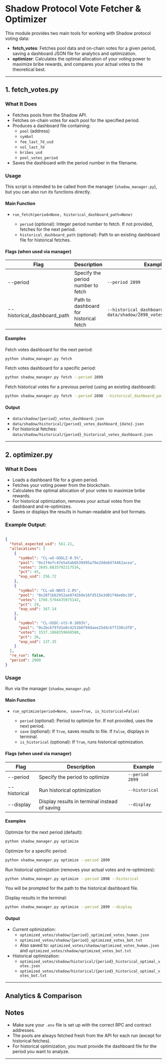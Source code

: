 # Shadow Protocol Vote Fetcher & Optimizer

This module provides two main tools for working with Shadow protocol voting data:

- **fetch_votes**: Fetches pool data and on-chain votes for a given period, saving a dashboard JSON file for analytics and optimization.
- **optimizer**: Calculates the optimal allocation of your voting power to maximize bribe rewards, and compares your actual votes to the theoretical best.

---

## 1. fetch_votes.py

### What It Does

- Fetches pools from the Shadow API.
- Fetches on-chain votes for each pool for the specified period.
- Produces a dashboard file containing:
  - `pool` (address)
  - `symbol`
  - `fee_last_7d_usd`
  - `vol_last_7d`
  - `bribes_usd`
  - `pool_votes_period`
- Saves the dashboard with the period number in the filename.

### Usage

This script is intended to be called from the manager (`shadow_manager.py`), but you can also run its functions directly.

#### Main Function

- `run_fetch(period=None, historical_dashboard_path=None)`

  - `period` (optional): Integer period number to fetch. If not provided, fetches for the next period.
  - `historical_dashboard_path` (optional): Path to an existing dashboard file for historical fetches.

#### Flags (when used via manager)

| Flag                       | Description                                         | Example                                                    |
|----------------------------|-----------------------------------------------------|------------------------------------------------------------|
| --period                   | Specify the period number to fetch                  | `--period 2899`                                            |
| --historical_dashboard_path| Path to dashboard for historical fetch              | `--historical_dashboard_path data/shadow/2898_votes_dashboard.json` |

#### Examples

Fetch votes dashboard for the next period:
```bash
python shadow_manager.py fetch
```

Fetch votes dashboard for a specific period:
```bash
python shadow_manager.py fetch --period 2899
```

Fetch historical votes for a previous period (using an existing dashboard):
```bash
python shadow_manager.py fetch --period 2898 --historical_dashboard_path data/shadow/historical/2898_votes_dashboard_170725.json
```

#### Output

- `data/shadow/{period}_votes_dashboard.json`
- `data/shadow/historical/{period}_votes_dashboard_{date}.json`
- For historical fetches: `data/shadow/historical/{period}_historical_votes_dashboard.json`

---

## 2. optimizer.py

### What It Does

- Loads a dashboard file for a given period.
- Fetches your voting power from the blockchain.
- Calculates the optimal allocation of your votes to maximize bribe rewards.
- For historical optimization, removes your actual votes from the dashboard and re-optimizes.
- Saves or displays the results in human-readable and bot formats.

### Example Output:
```json

{
  "total_expected_usd": 561.21,
  "allocations": [
    {
      "symbol": "CL-wS-GOGLZ-0.5%",
      "pool": "0x1f4efc47e5a5ab6539d95a76e2dde6d74462acea",
      "votes": 2695.6835792317534,
      "pct": 45,
      "exp_usd": 256.72
    },
    {
      "symbol": "CL-wS-NAVI-2.0%",
      "pool": "0x28f1bb2952ae8742b9e16fd515e3d01f4be6bc30",
      "votes": 1766.5794435975142,
      "pct": 29,
      "exp_usd": 167.14
    },
    {
      "symbol": "CL-USDC-stS-0.1093%",
      "pool": "0x2bcb79fd1e0c4251b6f94daee25d4c6ff330cdf8",
      "votes": 1537.1868359668588,
      "pct": 26,
      "exp_usd": 137.35
    }
  ],
  "re_run": false,
  "period": 2900
}
```


### Usage

Run via the manager (`shadow_manager.py`):

#### Main Function

- `run_optimize(period=None, save=True, is_historical=False)`

  - `period` (optional): Period to optimize for. If not provided, uses the next period.
  - `save` (optional): If `True`, saves results to file. If `False`, displays in terminal.
  - `is_historical` (optional): If `True`, runs historical optimization.

#### Flags (when used via manager)

| Flag         | Description                                         | Example                                                    |
|--------------|-----------------------------------------------------|------------------------------------------------------------|
| --period     | Specify the period to optimize                      | `--period 2899`                                            |
| --historical | Run historical optimization                         | `--historical`                                             |
| --display    | Display results in terminal instead of saving       | `--display`                                                |

#### Examples

Optimize for the next period (default):
```bash
python shadow_manager.py optimize
```

Optimize for a specific period:
```bash
python shadow_manager.py optimize --period 2899
```

Run historical optimization (removes your actual votes and re-optimizes):
```bash
python shadow_manager.py optimize --period 2898 --historical
```
You will be prompted for the path to the historical dashboard file.

Display results in the terminal:
```bash
python shadow_manager.py optimize --period 2899 --display
```

#### Output

- Current optimization:
  - `optimized_votes/shadow/{period}_optimized_votes_human.json`
  - `optimized_votes/shadow/{period}_optimized_votes_bot.txt`
  - Also saved to: `optimized_votes/shadow/optimized_votes_human.json` and `optimized_votes/shadow/optimized_votes_bot.txt`
- Historical optimization:
  - `optimized_votes/shadow/historical/{period}_historical_optimal_votes.json`
  - `optimized_votes/shadow/historical/{period}_historical_optimal_votes_bot.txt`

---

## Analytics & Comparison



## Notes

- Make sure your `.env` file is set up with the correct RPC and contract addresses.
- The pools are always fetched fresh from the API for each run (except for historical fetches).
- For historical optimization, you must provide the dashboard file for the period you want to analyze.

---